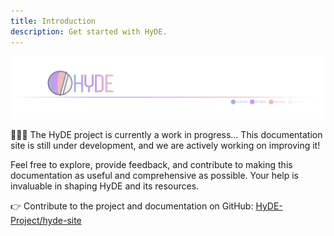 ```yaml
---
title: Introduction
description: Get started with HyDE.
---
```


<div align="center"><img src="https://raw.githubusercontent.com/prasanthrangan/hyprdots/main/Source/assets/hyde_banner.png"><br></div>

🚧🚧🚧 The HyDE project is currently a work in progress…
This documentation site is still under development, and we are actively working on improving it! 

Feel free to explore, provide feedback, and contribute to making this documentation as useful and comprehensive as possible.
Your help is invaluable in shaping HyDE and its resources.

👉 Contribute to the project and documentation on GitHub: [HyDE-Project/hyde-site](https://github.com/HyDE-Project/hyde-site)